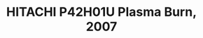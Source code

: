 ---
ee_id: '173'
site: '1'
type: '2'
long_id: 2007-033 HITACHI P42H01U Plasma Burn
url: 2007-033-hitachi-p42h01u-plasma-burn
year: '2007'
medium: HITACHI P42H01 and DVD player
commission:
add_credit:
dims:
pitch: "<p>​Label information being burned into a plasma monitor.</p>"
ps:
live_url:
related:
title: HITACHI P42H01U Plasma Burn, 2007
youtube:
imgs: burn-2007-033-full-1-database-unknown_1.jpg
subheading:
year2: '2007'
download:
add_credits:
related_code:
! '':
layout: things-i-made
---